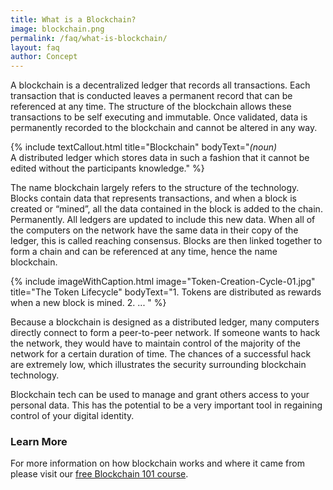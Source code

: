 ```yaml
---
title: What is a Blockchain?
image: blockchain.png
permalink: /faq/what-is-blockchain/
layout: faq
author: Concept 
---
```


<span>A blockchain is a decentralized ledger that records all transactions. Each transaction that is conducted leaves a permanent record that can be referenced at any time. The structure of the blockchain allows these transactions to be self executing and immutable. Once validated, data is permanently recorded to the blockchain and cannot be altered in any way. </span>

{% include textCallout.html 
    title="Blockchain"
    bodyText="<i>(noun)</i><br><span>A distributed ledger which stores data in such a fashion that it cannot be edited without the participants knowledge.</span>"
%}

<span>The name blockchain largely refers to the structure of the technology. Blocks contain data that represents transactions, and when a block is created or “mined”, all the data contained in the block is added to the chain. Permanently. All ledgers are updated to include this new data. When all of the computers on the network have the same data in their copy of the ledger, this is called reaching consensus. Blocks are then linked together to form a chain and can be referenced at any time, hence the name blockchain.</span>

{% include imageWithCaption.html
	image="Token-Creation-Cycle-01.jpg"
	title="The Token Lifecycle"
	bodyText="1. Tokens are distributed as rewards when a new block is mined. 2. ... "
%}

<span>Because a blockchain is designed as a distributed ledger, many computers directly connect to form a peer-to-peer network. If someone wants to hack the network, they would have to maintain control of the majority of the network for a certain duration of time. The chances of a successful hack are extremely low, which illustrates the security surrounding blockchain technology.</span>

<span>Blockchain tech can be used to manage and grant others access to your personal data. This has the potential to be a very important tool in regaining control of your digital identity.</span>

<h3>Learn More</h3>
<p>For more information on how blockchain works and where it came from please visit our <a href="/courses/blockchain-101/"> free Blockchain 101 course</a>.</p>
